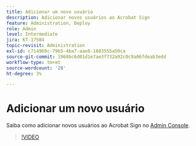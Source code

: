 ```yaml
---
title: Adicionar um novo usuário
description: Adicionar novos usuários ao Acrobat Sign
feature: Administration, Deploy
role: Admin
level: Intermediate
jira: KT-17584
topic-revisit: Administration
exl-id: c714969c-79b5-4ba7-aae8-1803555a50ca
source-git-commit: 1968bc6d01d1e7ae3f732a92c0c9a06fdeab3edd
workflow-type: tm+mt
source-wordcount: '28'
ht-degree: 3%

---
```


# Adicionar um novo usuário

Saiba como adicionar novos usuários ao Acrobat Sign no [Admin Console](https://adminconsole.adobe.com/br/).

>[!VIDEO](https://video.tv.adobe.com/v/3453158?quality=12&learn=on&hidetitle=true)
